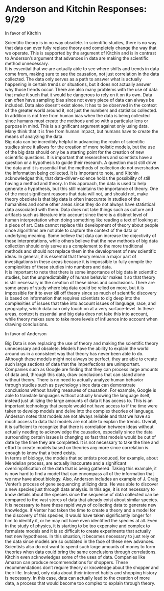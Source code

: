 # Anderson and Kitchin Responses: 9/29

In favor of Kitchin
	
Scientific theory is in no way obsolete.  In scientific studies, there is no way that data can ever fully replace theory and completely change the way that we operate.  This is supported by the argument of Kitchin and is in contrast to Anderson’s argument that advances in data are making the scientific method unnecessary.  
It is essential that we are actually able to see where shifts and trends in data come from, making sure to see the causation, not just correlation in the data collected.  The data only serves as a path to answer what is actually happening in certain trends or situations, but it does not actually answer why those trends occur.  There are also many problems with the use of data that make it such that it would be dangerous to rely on it on its own.  Data can often have sampling bias since not every piece of data can always be included.  Data also doesn’t exist alone.  It has to be observed in the context of the greater world around it, not just the numbers and statistics collected.  In addition is not free from human bias when the data is being collected since humans must create the methods and so with a particular lens or purpose in mind.  This is a significant argument against only using data.  Many think that it is free from human impact, but humans have to create the means of analyzing the data.  
 Big data can be incredibly helpful in advancing the realm of scientific studies since it allows for the creation of more holistic models, but the use of the big data should only be a starting point for the creation of new scientific questions.  It is important that researchers and scientists have a question or a hypothesis to guide their research.  A question must still drive the data and it is essential that the methods of collection do not overshadow the information being collected.  It is important to note, and Kitchin acknowledges this, that data-driven-science holds the possibility of still having a method and theory.  In this approach, the data is used to help generate a hypothesis, but this still maintains the importance of theory.
One of the most significant reasons that data will not, and should not, make theory obsolete is that big data is often inaccurate in studies of the humanities and some other areas since they do not always have statistical data associated with them.  Data does not take things such as culture and artifacts such as literature into account since there is a distinct level of human interpretation when doing something like reading a text of looking at a piece of art.  Data cannot replace this development of theory about people since algorithms are not able to capture the context of the data or underlying meaning.  Some believe that data can increase the objectivity of these interpretations, while others believe that the new methods of big data collection should only serve as a complement to the more traditional methods and should not replace them in the development of new scientific ideas.  In general, it is essential that theory remain a major part of investigations in these areas because it is impossible to fully compile the complexities of these studies into numbers and data.  
It is important to note that there is some importance of big data in scientific studies, but the unpredictability of human behavior makes it so that theory is still necessary in the creation of these ideas and conclusions.  There are some areas of study where big data could be relied on more, but it is impossible for it to ever kill off theory since so much of scientific discovery is based on information that requires scientists to dig deep into the complexities of issues that take into account issues of language, race, and geography, which data can only touch on at a very surface-level.  In these areas, context is essential and big data does not take this into account, while theory makes sure to take more levels of influence into account when drawing conclusions.





In favor of Anderson

Big Data is now replacing the use of theory and making the scientific theory unnecessary and obsolete.  Models have the ability to explain the world around us in a consistent way that theory has never been able to do.  Although these models might not always be perfect, they are able to create such large sections of data that the imperfections are unimportant.  Companies such as Google are finding that they can process large amounts of data and, through this data, draw conclusions that can stand alone without theory.  There is no need to actually analyze human behavior through studies such as psychology since data can demonstrate conclusions without having measures of causation.  For example, Google is able to translate languages without actually knowing the language itself, instead just utilizing the large amounts of data it has access to.  This is an important technology that people would not have access to if the time were taken to develop models and delve into the complex theories of language.  
Anderson notes that models are not always reliable and that we have so much access to data that models are not able to explain the trends.  Overall, it is sufficient to recognize that there is correlation between ideas without actually needing to acknowledge the causation, especially since the data surrounding certain issues is changing so fast that models would be out of date by the time they are completed.  It is not necessary to take the time and effort to create models based on theories any more since correlation is enough to know that a trend exists.  
In terms of biology, the models that scientists produced, for example, about Mendelian process, are actually inaccurate and a significant oversimplification of the data that is being gathered.  Taking this example, it is now hard to find a model that can encompass all of the information that we now have about biology.  Also, Anderson includes an example of J. Craig Venter’s process of gene sequencing utilizing data.  He was able to discover a new species just through data analysis.  In this age, it is not necessary to know details about the species since the sequence of data collected can be compared to the vast stores of data that already exist about similar species.  It is necessary to have these rapid ways of collecting data to generate new knowledge.  If Venter had taken the time to create a theory and a model for the discovery of this species, it would have taken significantly longer for him to identify it, or he may not have even identified the species at all.  Even in the study of physics, it is starting to be too expensive and complex to formulate models and it is so difficult to create experiments that actually test new hypotheses.  In this situation, it becomes necessary to just rely on the data since models are so outdated in the face of these new advances.  Scientists also do not want to spend such large amounts of money to form theories when data could bring the same conclusions through correlations. 
Kitchin even acknowledges some of the uses of data.  Companies like Amazon can produce recommendations for shoppers.  These recommendations don’t require theory or knowledge about the shopper and their life.  Instead, only data about their internet habits and shopping history is necessary.  In this case, data can actually lead to the creation of more data, a process that would become too complex to explain through theory.



